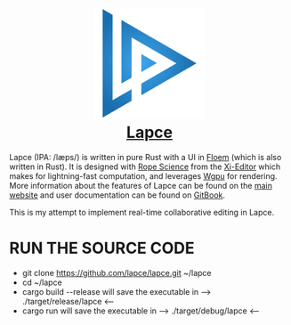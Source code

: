 <h1 align="center">
  <a href="https://lapce.dev" target="_blank">
  <img src="extra/images/logo.png" width=200 height=200/><br>
  Lapce
  </a>
</h1>

Lapce (IPA: /læps/) is written in pure Rust with a UI in [Floem](https://github.com/lapce/floem) (which is also written in Rust). It is designed with [Rope Science](https://xi-editor.io/docs/rope_science_00.html) from the [Xi-Editor](https://github.com/xi-editor/xi-editor) which makes for lightning-fast computation, and leverages [Wgpu](https://github.com/gfx-rs/wgpu) for rendering. More information about the features of Lapce can be found on the [main website](https://lapce.dev) and user documentation can be found on [GitBook](https://docs.lapce.dev/).

This is my attempt to implement real-time collaborative editing in Lapce.


# RUN THE SOURCE CODE
- git clone https://github.com/lapce/lapce.git ~/lapce
- cd ~/lapce
- cargo build --release
will save the executable in --> ./target/release/lapce <--
- cargo run 
will save the executable in --> ./target/debug/lapce <--
